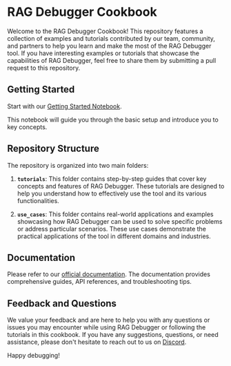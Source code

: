 # RAG Debugger Cookbook

Welcome to the RAG Debugger Cookbook! This repository features a collection of examples and tutorials contributed by our team, community, and partners to help you learn and make the most of the RAG Debugger tool. If you have interesting examples or tutorials that showcase the capabilities of RAG Debugger, feel free to share them by submitting a pull request to this repository.

## Getting Started

Start with our [Getting Started Notebook](https://github.com/lastmile-ai/eval-cookbook/blob/main/getting_started/Getting_Started.ipynb). 

This notebook will guide you through the basic setup and introduce you to key concepts. 

## Repository Structure

The repository is organized into two main folders:

1. **`tutorials`**: This folder contains step-by-step guides that cover key concepts and features of RAG Debugger. These tutorials are designed to help you understand how to effectively use the tool and its various functionalities. 

2. **`use_cases`**: This folder contains real-world applications and examples showcasing how RAG Debugger can be used to solve specific problems or address particular scenarios. These use cases demonstrate the practical applications of the tool in different domains and industries.


## Documentation

Please refer to our [official documentation](https://rag.lastmileai.dev/docs/basics). The documentation provides comprehensive guides, API references, and troubleshooting tips. 

## Feedback and Questions

We value your feedback and are here to help you with any questions or issues you may encounter while using RAG Debugger or following the tutorials in this cookbook. If you have any suggestions, questions, or need assistance, please don't hesitate to reach out to us on [Discord](https://discord.com/invite/xBhNKTetGx).

Happy debugging!
